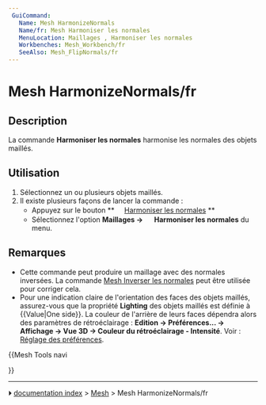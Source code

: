 ```yaml
---
 GuiCommand:
   Name: Mesh HarmonizeNormals
   Name/fr: Mesh Harmoniser les normales‎
   MenuLocation: Maillages , Harmoniser les normales‎
   Workbenches: Mesh_Workbench/fr
   SeeAlso: Mesh_FlipNormals/fr
---
```


# Mesh HarmonizeNormals/fr

## Description

La commande **Harmoniser les normales‎** harmonise les normales des objets maillés.



## Utilisation

1.  Sélectionnez un ou plusieurs objets maillés.
2.  Il existe plusieurs façons de lancer la commande :
    -   Appuyez sur le bouton **<img src="images/Mesh_HarmonizeNormals.svg" width=16px> [Harmoniser les normales](Mesh_HarmonizeNormals/fr.md)
**
    -   Sélectionnez l\'option **Maillages → <img src="images/Mesh_HarmonizeNormals.svg" width=16px> Harmoniser les normales‎** du menu.



## Remarques

-   Cette commande peut produire un maillage avec des normales inversées. La commande [Mesh Inverser les normales](Mesh_FlipNormals/fr.md) peut être utilisée pour corriger cela.
-   Pour une indication claire de l\'orientation des faces des objets maillés, assurez-vous que la propriété **Lighting** des objets maillés est définie à {{Value|One side}}. La couleur de l\'arrière de leurs faces dépendra alors des paramètres de rétroéclairage : **Edition → Préférences... → Affichage → Vue 3D → Couleur du rétroéclairage - Intensité**. Voir : [Réglage des préférences](Preferences_Editor/fr#Vue_3D.md).





{{Mesh Tools navi

}}



---
⏵ [documentation index](../README.md) > [Mesh](Mesh_Workbench.md) > Mesh HarmonizeNormals/fr
